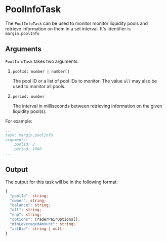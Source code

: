 # PoolInfoTask

The `PoolInfoTask` can be used to monitor monitor liquidity pools and retrieve information on them in a set interval. It's identifier is `margin.poolInfo`

## Arguments

`PoolInfoTask` takes two arguments:

1) `poolId: number | number[]`

    The pool ID or a list of pool IDs to monitor. The value `all` may also be used to monitor all pools.

2) `period: number`

    The interval in milliseconds between retrieving information on the given liquidity pool(s).

For example:

```yaml
...
task: margin.poolInfo
arguments: 
    poolId: 2
    period: 1000
...
```

## Output

The output for this task will be in the following format:

```typescript
{
  "poolId": string;
  "owner": string;
  "balance": string;
  "ell": string;
  "enp": string;
  "options": TraderPairOptions[];
  "minLeveragedAmount": string;
  "astBid": string | null;
}
```